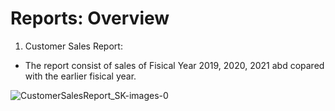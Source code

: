 # Reports: Overview

1. Customer Sales Report:
  - The report consist of sales of Fisical Year 2019, 2020, 2021 abd copared with the earlier fisical year.
    
![CustomerSalesReport_SK-images-0](https://github.com/user-attachments/assets/d1b1bfd1-a3c1-4cc4-a6d8-aca3e4b89b27) 
